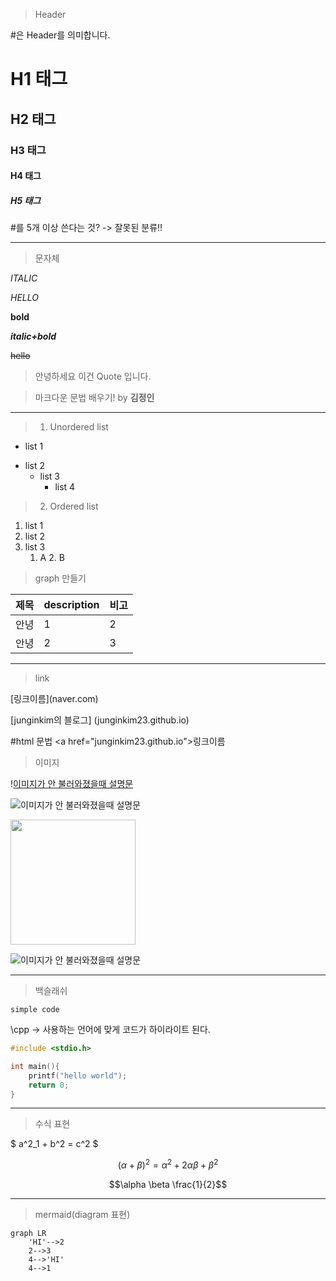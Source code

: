 >Header

\#은 Header를 의미합니다. 
 
# H1 태그 

## H2 태그

### H3 태그

#### H4 태그 

##### H5 태그

\#를 5개 이상 쓴다는 것? -> 잘못된 분류!! 

---
>문자체

_ITALIC_

*HELLO*

**bold**

**_italic+bold_**

~~hello~~

>안녕하세요 이건 Quote 입니다. 

>마크다운 문법 배우기!  by **김정인**

---
> 1. Unordered list 

- list 1
* list 2 
    - list 3
        - list 4 
> 2. Ordered list 

1. list 1
2. list 2 
3. list 3 
    1. A
        2. B 


> graph 만들기 

|제목|description|비고| 
|-|-|-|
|안녕 |1        |2 |
|안녕 |2        |3 |

---

>link

\[링크이름](naver.com)

[junginkim의 블로그]
(junginkim23.github.io)

\#html 문법
\<a href="junginkim23.github.io">링크이름</a>

>이미지

\![이미지가 안 불러와졌을때 설명문](C:\junginkim23.github.io\assets\images\IDphoto.jpg)

![이미지가 안 불러와졌을때 설명문](C:\junginkim23.github.io\assets\images\IDphoto.jpg)

<img src="https://junginkim23.github.io/assets/images/IDphoto.jpg" width=200>

![이미지가 안 불러와졌을때 설명문](https://junginkim23.github.io/assets/images/IDphoto.jpg)

---
>백슬래쉬

`simple code`

\cpp -> 사용하는 언어에 맞게 코드가 하이라이트 된다. 
```cpp
#include <stdio.h>

int main(){
    printf("hello world");
    return 0;
}
```
---

>수식 표현

$ a^2_1 + b^2 = c^2 $

$$(\alpha + \beta)^2 = \alpha^2 + 2 \alpha \beta + \beta^2$$

$$\alpha \beta \frac{1}{2}$$

---
>mermaid(diagram 표현)

```mermaid
graph LR
    'HI'-->2
    2-->3
    4-->'HI'
    4-->1
```
